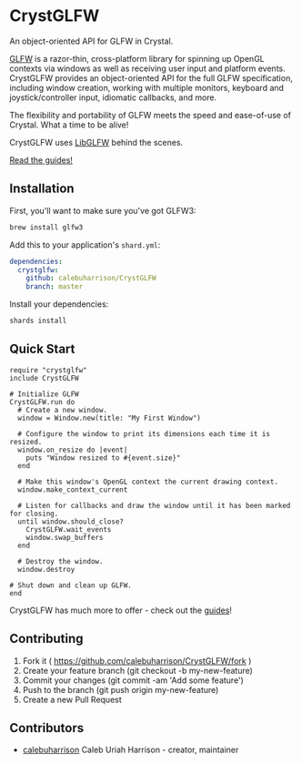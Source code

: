 # CrystGLFW

An object-oriented API for GLFW in Crystal.

[GLFW](https://glfw.org) is a razor-thin, cross-platform library for spinning up OpenGL contexts via windows as well as
receiving user input and platform events. CrystGLFW provides an object-oriented API for the full GLFW specification, including
window creation, working with multiple monitors, keyboard and joystick/controller input, idiomatic callbacks, and more.

The flexibility and portability of GLFW meets the speed and ease-of-use of Crystal. What a time to be alive!

CrystGLFW uses [LibGLFW](https://github.com/calebuharrison/LibGLFW) behind the scenes.

[Read the guides!](https://calebuharrison.gitbooks.io/crystglfw-guide/content/)

## Installation

First, you'll want to make sure you've got GLFW3:

```sh
brew install glfw3
```

Add this to your application's `shard.yml`:

```yaml
dependencies:
  crystglfw:
    github: calebuharrison/CrystGLFW
    branch: master
```

Install your dependencies:

```sh
shards install
```

## Quick Start

```crystal
require "crystglfw"
include CrystGLFW

# Initialize GLFW
CrystGLFW.run do
  # Create a new window.
  window = Window.new(title: "My First Window")

  # Configure the window to print its dimensions each time it is resized.
  window.on_resize do |event|
    puts "Window resized to #{event.size}"
  end

  # Make this window's OpenGL context the current drawing context.
  window.make_context_current

  # Listen for callbacks and draw the window until it has been marked for closing.
  until window.should_close?
    CrystGLFW.wait_events
    window.swap_buffers
  end

  # Destroy the window.
  window.destroy

# Shut down and clean up GLFW.
end
```

CrystGLFW has much more to offer - check out the [guides](https://calebuharrison.gitbooks.io/crystglfw-guide/content/)!

## Contributing

1. Fork it ( https://github.com/calebuharrison/CrystGLFW/fork )
2. Create your feature branch (git checkout -b my-new-feature)
3. Commit your changes (git commit -am 'Add some feature')
4. Push to the branch (git push origin my-new-feature)
5. Create a new Pull Request

## Contributors

- [calebuharrison](https://github.com/calebuharrison) Caleb Uriah Harrison - creator, maintainer